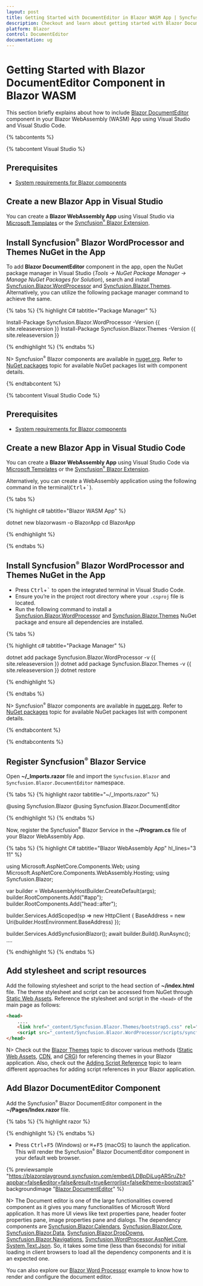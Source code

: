 ```yaml
---
layout: post
title: Getting Started with DocumentEditor in Blazor WASM App | Syncfusion
description: Checkout and learn about getting started with Blazor DocumentEditor Component in Blazor WebAssembly (WASM) App using Visual Studio and more.
platform: Blazor
control: DocumentEditor
documentation: ug
---
```


# Getting Started with Blazor DocumentEditor Component in Blazor WASM

This section briefly explains about how to include [Blazor DocumentEditor](https://www.syncfusion.com/blazor-components/blazor-word-processor) component in your Blazor WebAssembly (WASM) App using Visual Studio and Visual Studio Code.

{% tabcontents %}

{% tabcontent Visual Studio %}

## Prerequisites

* [System requirements for Blazor components](https://blazor.syncfusion.com/documentation/system-requirements)

## Create a new Blazor App in Visual Studio

You can create a **Blazor WebAssembly App** using Visual Studio via [Microsoft Templates](https://learn.microsoft.com/en-us/aspnet/core/blazor/tooling?view=aspnetcore-7.0&pivots=vs) or the [Syncfusion<sup style="font-size:70%">&reg;</sup> Blazor Extension](https://blazor.syncfusion.com/documentation/visual-studio-integration/template-studio).

## Install Syncfusion<sup style="font-size:70%">&reg;</sup> Blazor WordProcessor and Themes NuGet in the App

To add **Blazor DocumentEditor** component in the app, open the NuGet package manager in Visual Studio (*Tools → NuGet Package Manager → Manage NuGet Packages for Solution*), search and install [Syncfusion.Blazor.WordProcessor](https://www.nuget.org/packages/Syncfusion.Blazor.WordProcessor) and [Syncfusion.Blazor.Themes](https://www.nuget.org/packages/Syncfusion.Blazor.Themes/). Alternatively, you can utilize the following package manager command to achieve the same.

{% tabs %}
{% highlight C# tabtitle="Package Manager" %}

Install-Package Syncfusion.Blazor.WordProcessor -Version {{ site.releaseversion }}
Install-Package Syncfusion.Blazor.Themes -Version {{ site.releaseversion }}

{% endhighlight %}
{% endtabs %}

N> Syncfusion<sup style="font-size:70%">&reg;</sup> Blazor components are available in [nuget.org](https://www.nuget.org/packages?q=syncfusion.blazor). Refer to [NuGet packages](https://blazor.syncfusion.com/documentation/nuget-packages) topic for available NuGet packages list with component details.

{% endtabcontent %}

{% tabcontent Visual Studio Code %}

## Prerequisites

* [System requirements for Blazor components](https://blazor.syncfusion.com/documentation/system-requirements)

## Create a new Blazor App in Visual Studio Code

You can create a **Blazor WebAssembly App** using Visual Studio Code via [Microsoft Templates](https://learn.microsoft.com/en-us/aspnet/core/blazor/tooling?view=aspnetcore-7.0&pivots=vsc) or the [Syncfusion<sup style="font-size:70%">&reg;</sup> Blazor Extension](https://blazor.syncfusion.com/documentation/visual-studio-code-integration/create-project).

Alternatively, you can create a WebAssembly application using the following command in the terminal(<kbd>Ctrl</kbd>+<kbd>`</kbd>).

{% tabs %}

{% highlight c# tabtitle="Blazor WASM App" %}

dotnet new blazorwasm -o BlazorApp
cd BlazorApp

{% endhighlight %}

{% endtabs %}

## Install Syncfusion<sup style="font-size:70%">&reg;</sup> Blazor WordProcessor and Themes NuGet in the App

* Press <kbd>Ctrl</kbd>+<kbd>`</kbd> to open the integrated terminal in Visual Studio Code.
* Ensure you’re in the project root directory where your `.csproj` file is located.
* Run the following command to install a [Syncfusion.Blazor.WordProcessor](https://www.nuget.org/packages/Syncfusion.Blazor.WordProcessor) and [Syncfusion.Blazor.Themes](https://www.nuget.org/packages/Syncfusion.Blazor.Themes/) NuGet package and ensure all dependencies are installed.

{% tabs %}

{% highlight c# tabtitle="Package Manager" %}

dotnet add package Syncfusion.Blazor.WordProcessor -v {{ site.releaseversion }}
dotnet add package Syncfusion.Blazor.Themes -v {{ site.releaseversion }}
dotnet restore

{% endhighlight %}

{% endtabs %}

N> Syncfusion<sup style="font-size:70%">&reg;</sup> Blazor components are available in [nuget.org](https://www.nuget.org/packages?q=syncfusion.blazor). Refer to [NuGet packages](https://blazor.syncfusion.com/documentation/nuget-packages) topic for available NuGet packages list with component details.

{% endtabcontent %}

{% endtabcontents %}

## Register Syncfusion<sup style="font-size:70%">&reg;</sup> Blazor Service

Open **~/_Imports.razor** file and import the `Syncfusion.Blazor` and `Syncfusion.Blazor.DocumentEditor` namespace.

{% tabs %}
{% highlight razor tabtitle="~/_Imports.razor" %}

@using Syncfusion.Blazor
@using Syncfusion.Blazor.DocumentEditor

{% endhighlight %}
{% endtabs %}

Now, register the Syncfusion<sup style="font-size:70%">&reg;</sup> Blazor Service in the **~/Program.cs** file of your Blazor WebAssembly App.

{% tabs %}
{% highlight C# tabtitle="Blazor WebAssembly App" hl_lines="3 11" %}

using Microsoft.AspNetCore.Components.Web;
using Microsoft.AspNetCore.Components.WebAssembly.Hosting;
using Syncfusion.Blazor;

var builder = WebAssemblyHostBuilder.CreateDefault(args);
builder.RootComponents.Add<App>("#app");
builder.RootComponents.Add<HeadOutlet>("head::after");

builder.Services.AddScoped(sp => new HttpClient { BaseAddress = new Uri(builder.HostEnvironment.BaseAddress) });

builder.Services.AddSyncfusionBlazor();
await builder.Build().RunAsync();
....

{% endhighlight %}
{% endtabs %}

## Add stylesheet and script resources

Add the following stylesheet and script to the head section of **~/index.html** file. The theme stylesheet and script can be accessed from NuGet through [Static Web Assets](https://blazor.syncfusion.com/documentation/appearance/themes#static-web-assets). Reference the stylesheet and script in the `<head>` of the main page as follows:

```html
<head>
    ....
    <link href="_content/Syncfusion.Blazor.Themes/bootstrap5.css" rel="stylesheet" />
    <script src="_content/Syncfusion.Blazor.WordProcessor/scripts/syncfusion-blazor-documenteditor.min.js" type="text/javascript"></script>
</head>
```
N> Check out the [Blazor Themes](https://blazor.syncfusion.com/documentation/appearance/themes) topic to discover various methods ([Static Web Assets](https://blazor.syncfusion.com/documentation/appearance/themes#static-web-assets), [CDN](https://blazor.syncfusion.com/documentation/appearance/themes#cdn-reference), and [CRG](https://blazor.syncfusion.com/documentation/common/custom-resource-generator)) for referencing themes in your Blazor application. Also, check out the [Adding Script Reference](https://blazor.syncfusion.com/documentation/common/adding-script-references) topic to learn different approaches for adding script references in your Blazor application.

## Add Blazor DocumentEditor Component

Add the Syncfusion<sup style="font-size:70%">&reg;</sup> Blazor DocumentEditor component in the **~/Pages/Index.razor** file.

{% tabs %}
{% highlight razor %}

<SfDocumentEditorContainer EnableToolbar=true></SfDocumentEditorContainer>

{% endhighlight %}
{% endtabs %}

* Press <kbd>Ctrl</kbd>+<kbd>F5</kbd> (Windows) or <kbd>⌘</kbd>+<kbd>F5</kbd> (macOS) to launch the application. This will render the Syncfusion<sup style="font-size:70%">&reg;</sup> Blazor DocumentEditor component in your default web browser.

{% previewsample "https://blazorplayground.syncfusion.com/embed/LDBpDiLugARSruZb?appbar=false&editor=false&result=true&errorlist=false&theme=bootstrap5" backgroundimage "[Blazor DocumentEditor](../images/blazor-document-editor.png)" %}

N> The Document editor is one of the large functionalities covered component as it gives you many functionalities of Microsoft Word application. It has more UI views like text properties pane, header footer properties pane, image properties pane and dialogs.
The dependency components are [Syncfusion.Blazor.Calendars](https://www.nuget.org/packages/Syncfusion.Blazor.Calendars/), [Syncfusion.Blazor.Core](https://www.nuget.org/packages/Syncfusion.Blazor.Core/), [Syncfusion.Blazor.Data](https://www.nuget.org/packages/Syncfusion.Blazor.Data/), [Syncfusion.Blazor.DropDowns](https://www.nuget.org/packages/Syncfusion.Blazor.DropDowns/), [Syncfusion.Blazor.Navigations](https://www.nuget.org/packages/Syncfusion.Blazor.Navigations/), [Syncfusion.WordProcessor.AspNet.Core](https://www.nuget.org/packages/Syncfusion.WordProcessor.AspNet.Core/), [System.Text.Json](https://www.nuget.org/packages/System.Text.Json/). So, it takes some time (less than 6seconds) for initial loading in client browsers to load all the dependency components and it is an expected one.

You can also explore our [Blazor Word Processor](https://blazor.syncfusion.com/demos/document-editor/default-functionalities) example to know how to render and configure the document editor.
